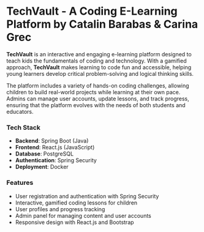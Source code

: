 # **TechVault - A Coding E-Learning Platform by Catalin Barabas & Carina Grec**

**TechVault** is an interactive and engaging e-learning platform designed to teach kids the fundamentals of coding and technology. With a gamified approach, **TechVault** makes learning to code fun and accessible, helping young learners develop critical problem-solving and logical thinking skills.

The platform includes a variety of hands-on coding challenges, allowing children to build real-world projects while learning at their own pace. Admins can manage user accounts, update lessons, and track progress, ensuring that the platform evolves with the needs of both students and educators.

### **Tech Stack**

- **Backend**: Spring Boot (Java)
- **Frontend**: React.js (JavaScript)
- **Database**: PostgreSQL
- **Authentication**: Spring Security
- **Deployment**: Docker

### **Features**

- User registration and authentication with Spring Security
- Interactive, gamified coding lessons for children
- User profiles and progress tracking
- Admin panel for managing content and user accounts
- Responsive design with React.js and Bootstrap
